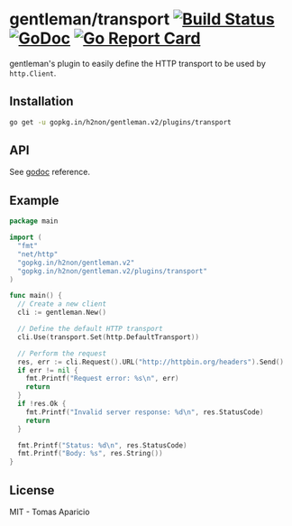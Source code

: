 # gentleman/transport [![Build Status](https://travis-ci.org/h2non/gentleman.png)](https://travis-ci.org/h2non/gentleman) [![GoDoc](https://godoc.org/github.com/h2non/gentleman/plugins/transport?status.svg)](https://godoc.org/github.com/h2non/gentleman/plugins/transport) [![Go Report Card](https://goreportcard.com/badge/github.com/h2non/gentleman/plugins/transport)](https://goreportcard.com/report/github.com/h2non/gentleman/plugins/transport)

gentleman's plugin to easily define the HTTP transport to be used by `http.Client`.

## Installation

```bash
go get -u gopkg.in/h2non/gentleman.v2/plugins/transport
```

## API

See [godoc](https://godoc.org/github.com/h2non/gentleman/plugins/transport) reference.

## Example

```go
package main

import (
  "fmt"
  "net/http"
  "gopkg.in/h2non/gentleman.v2"
  "gopkg.in/h2non/gentleman.v2/plugins/transport"
)

func main() {
  // Create a new client
  cli := gentleman.New()

  // Define the default HTTP transport
  cli.Use(transport.Set(http.DefaultTransport))

  // Perform the request
  res, err := cli.Request().URL("http://httpbin.org/headers").Send()
  if err != nil {
    fmt.Printf("Request error: %s\n", err)
    return
  }
  if !res.Ok {
    fmt.Printf("Invalid server response: %d\n", res.StatusCode)
    return
  }

  fmt.Printf("Status: %d\n", res.StatusCode)
  fmt.Printf("Body: %s", res.String())
}
```

## License

MIT - Tomas Aparicio